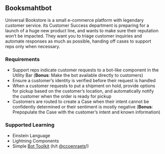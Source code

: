 ## Booksmahtbot

Universal Bookstore is a small e-commerce platform with legendary customer service. Its Customer Success department is preparing for a launch of a huge new product line, and wants to make sure their reputation won’t be impacted. They want you to triage customer inquiries and automate responses as much as possible, handing off cases to support reps only when necessary.

### Requirements

- Support reps indicate customer requests to a bot-like component in the Utility Bar (**Bonus**: Make the bot available directly to customers)
- Ensure a customer’s identity is verified before their request is handled
- When a customer requests to put a shipment on hold, provide options for pickup based on the customer’s location, and automatically notify the customer when the order is ready for pickup
- Customers are routed to create a Case when their intent cannot be confidently determined or their sentiment is mostly negative (**Bonus**: Prepopulate the Case with the customer’s intent and known information)

### Supported Learning

- Einstein Language
- Lightning Components
- Simple [Bot Toolkit](https://developer.salesforce.com/blogs/developer-relations/2017/03/bot-toolkit-creating-deploying-bots-inside-salesforce.html) (h/t [@ccoenraets](https://twitter.com/ccoenraets)!)
